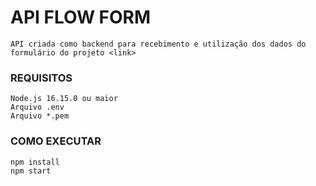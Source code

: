 # API FLOW FORM
    API criada como backend para recebimento e utilização dos dados do formulário do projeto <link>
### REQUISITOS
    Node.js 16.15.0 ou maior
    Arquivo .env 
    Arquivo *.pem
### COMO EXECUTAR
    npm install
    npm start